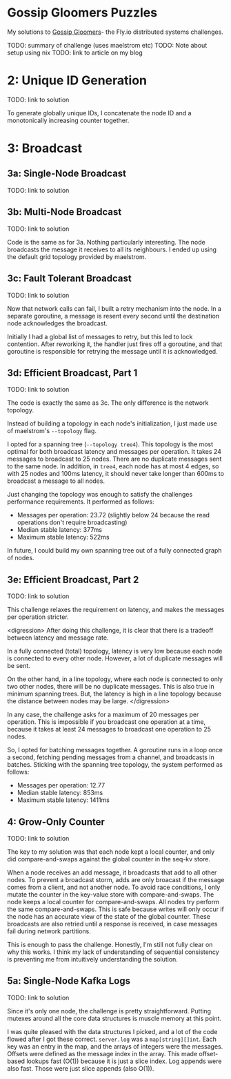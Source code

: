 # Gossip Gloomers Puzzles

My solutions to [Gossip Gloomers](https://fly.io/dist-sys/)- the Fly.io distributed systems challenges.

TODO: summary of challenge (uses maelstrom etc)
TODO: Note about setup using nix
TODO: link to article on my blog

# 2: Unique ID Generation

TODO: link to solution

To generate globally unique IDs, I concatenate the node ID and a monotonically increasing counter together.

# 3: Broadcast

## 3a: Single-Node Broadcast

TODO: link to solution

## 3b: Multi-Node Broadcast

TODO: link to solution

Code is the same as for 3a.
Nothing particularly interesting.
The node broadcasts the message it receives to all its neighbours.
I ended up using the default grid topology provided by maelstrom.

## 3c: Fault Tolerant Broadcast

TODO: link to solution

Now that network calls can fail, I built a retry mechanism into the node.
In a separate goroutine, a message is resent every second until the destination node acknowledges the broadcast.

Initially I had a global list of messages to retry, but this led to lock contention.
After reworking it, the handler just fires off a goroutine, and that goroutine is responsible for retrying the message until it is acknowledged.

## 3d: Efficient Broadcast, Part 1

TODO: link to solution

The code is exactly the same as 3c.
The only difference is the network topology.

Instead of building a topology in each node's initialization, I just made use of maelstrom's `--topology` flag.

I opted for a spanning tree (`--topology tree4`).
This topology is the most optimal for both broadcast latency and messages per operation.
It takes 24 messages to broadcast to 25 nodes.
There are no duplicate messages sent to the same node.
In addition, in `tree4`, each node has at most 4 edges, so with 25 nodes and 100ms latency, it should never take longer than 600ms to broadcast a message to all nodes.

Just changing the topology was enough to satisfy the challenges performance requirements. It performed as follows:

- Messages per operation: 23.72 (slightly below 24 because the read operations don't require broadcasting)
- Median stable latency: 377ms
- Maximum stable latency: 522ms

In future, I could build my own spanning tree out of a fully connected graph of nodes.

## 3e: Efficient Broadcast, Part 2

TODO: link to solution

This challenge relaxes the requirement on latency, and makes the messages per operation stricter.

\<digression>
After doing this challenge, it is clear that there is a tradeoff between latency and message rate.

In a fully connected (total) topology, latency is very low because each node is connected to every other node.
However, a lot of duplicate messages will be sent.

On the other hand, in a line topology, where each node is connected to only two other nodes, there will be no duplicate messages.
This is also true in minimum spanning trees.
But, the latency is high in a line topology because the distance between nodes may be large.
\</digression>

In any case, the challenge asks for a maximum of 20 messages per operation.
This is impossible if you broadcast one operation at a time, because it takes at least 24 messages to broadcast one operation to 25 nodes.

So, I opted for batching messages together. A goroutine runs in a loop once a second, fetching pending messages from a channel, and broadcasts in batches. Sticking with the spanning tree topology, the system performed as follows:

- Messages per operation: 12.77
- Median stable latency: 853ms
- Maximum stable latency: 1411ms

## 4: Grow-Only Counter

TODO: link to solution

The key to my solution was that each node kept a local counter, and only did compare-and-swaps against the global counter in the seq-kv store.

When a node receives an add message, it broadcasts that add to all other nodes.
To prevent a broadcast storm, adds are only broacast if the message comes from a client, and not another node.
To avoid race conditions, I only mutate the counter in the key-value store with compare-and-swaps.
The node keeps a local counter for compare-and-swaps.
All nodes try perform the same compare-and-swaps. This is safe because writes will only occur if the node has an accurate view of the state of the global counter.
These broadcasts are also retried until a response is received, in case messages fail during network partitions.

This is enough to pass the challenge.
Honestly, I'm still not fully clear on why this works.
I think my lack of understanding of sequential consistency is preventing me from intuitively understanding the solution.

## 5a: Single-Node Kafka Logs

TODO: link to solution

Since it's only one node, the challenge is pretty straightforward.
Putting mutexes around all the core data structures is muscle memory at this point.

I was quite pleased with the data structures I picked, and a lot of the code flowed after I got these correct.
`server.log` was a `map[string][]int`.
Each key was an entry in the map, and the arrays of integers were the messages.
Offsets were defined as the message index in the array.
This made offset-based lookups fast (O(1)) because it is just a slice index.
Log appends were also fast.
Those were just slice appends (also O(1)).
